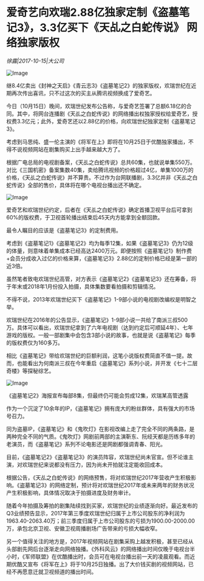 # 爱奇艺向欢瑞2.88亿独家定制《盗墓笔记3》，3.3亿买下《天乩之白蛇传说》 网络独家版权

*徐露|2017-10-15|大公司*

![Image](http://p3.pstatp.com/large/400e00019382406689da)

继8.4亿卖出《封神之天启》《青云志3》《盗墓笔记2》的独家版权，欢瑞世纪在近期再次传出喜讯，只不过这次的买主从腾讯视频换成了爱奇艺。

今日（10月15日）晚间，欢瑞世纪发布公告称，与爱奇艺签署了总额6.18亿的合同。其中，将网台连播剧《天乩之白蛇传说》的网络播出权独家授权给爱奇艺，授权费3.3亿元；此外，爱奇艺还以2.88亿的价格，向欢瑞世纪独家定制《盗墓笔记3》。

考虑到马思纯、盛一伦主演的《将军在上》即将在10月25日于优酷独家播出，不得不说视频网站在剧集购买上出手越来越大方了。

根据广电总局的电视剧备案，《天乩之白蛇传说》总共60集，也就说单集550万。对比《三国机密》备案集数40集，卖给腾讯视频的价格超过4亿，单集1000万的价格，《天乩之白蛇传说》并不算贵。不过作为台网联播剧，3.3亿并非《天乩之白蛇传说》全部的售价，具体将在哪个电视台播出还不确定。

![Image](http://p3.pstatp.com/large/401100016cd35b4fe22b)

爱奇艺和欢瑞世纪约定，后者在《天乩之白蛇传说》确定首播卫视平台后可拿到60%的版权费，于卫视首轮播出结束后45天内方能拿到全额回款。

最令人瞩目的应该是《盗墓笔记3》的定制费用。

考虑到《盗墓笔记1》《盗墓笔记2》均为每季12集，如果《盗墓笔记3》仍为12级的体量，则意味着单集成本已经高达2400万元。即便按照《盗墓笔记1》制作费+会员分成收入过亿的价格来算，《盗墓笔记3》2.88亿的定制价格已经是第一部的近3倍。

虽然笔者致电欢瑞世纪高管，对方表示《盗墓笔记2》《盗墓笔记3》还在筹备，将于年末或2018年1月份投入拍摄，具体集数要看拍摄和剪辑情况。

不得不说，2013年欢瑞世纪买下《盗墓笔记》1-9部小说的电视剧改编权是明智之举。

欢瑞世纪在2016年的公告显示，《盗墓笔记》1-9部小说一共给了南派三叔500万。具体可以看出，欢瑞世纪拿到了六年电视剧（达到约定后可顺延4年）、七年游戏的版权。一般一部剧集中会包含3部小说的故事，也就是说《盗墓笔记》每季的版权费仅为160多万。

相比《盗墓笔记》带给欢瑞世纪的巨额利润，这笔小说版权费简直不值一提。故而，也能看出为何南派三叔在今年重启《盗墓笔记》系列小说，并开发《七十二层奇楼》等探秘综艺。

![Image](http://p1.pstatp.com/large/400c00044c67298a1793)

《盗墓笔记2》海报宣布每部8集，但最终仍可能会剪成12集，欢瑞某高管透露

作为一个沉淀了10余年的IP，《盗墓笔记》拥有庞大的粉丝群体，具有强大的市场号召力。

同为盗墓IP，《盗墓笔记》和《鬼吹灯》在影视改编上走了完全不同的两条路，是两种完全不同的气质。《鬼吹灯》网剧前两部的主演靳东、阮经天都是历练多年的老演员，而《盗墓笔记》系列不论电影还是网剧都强调青春、阳光。

目前，《盗墓笔记2》《盗墓笔记3》的演员阵容，欢瑞世纪尚未官宣。但不论谁主演，对欢瑞世纪来说都没有压力，因为尚未开拍就注定能收回成本。

根据公告，《天乩之白蛇传说》的网络预售，将对欢瑞世纪2017年营收产生积极影响。《盗墓笔记3》的网络定制，预计将对欢瑞世纪2017年或未来两年的财务状况产生积极影响，具体情况取决于拍摄进度及财务审计。

随着今年拍摄及筹拍的剧集陆续找到买家，欢瑞世纪的业绩逐渐向好。最近发布的Q3业绩预告显示，2017年第三季度欢瑞世纪归属于上市公司股东的净利润为1963.40-2063.40万；前三季度归属于上市公司股东的亏损为1900.00-2000.00万，承包北京卫视、安徽卫视周播剧场广告带来的亏损大幅收窄。

另一个值得关注的地方是，2017年视频网站在剧集采购上越发积极，甚至已经从头部剧先网后台逐渐走向网络独播。《外科风云》的网络播出时间仅晚于电视台半小时，《军师联盟》在优酷播出时，会员可在电视台播出前一天的凌晨观看。而近期优酷又宣布《将军在上》将于10月25日独播。出了大价钱买剧的视频网站，已经不再愿意迁就卫视频道的播出时间。

